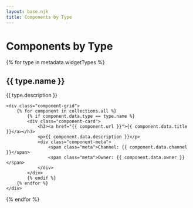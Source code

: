 ```yaml
---
layout: base.njk
title: Components by Type
---
```


# Components by Type

{% for type in metadata.widgetTypes %}
<section class="type-section">
    <h2>{{ type.name }}</h2>
    <p>{{ type.description }}</p>
    
    <div class="component-grid">
        {% for component in collections.all %}
            {% if component.data.type == type.name %}
            <div class="component-card">
                <h3><a href="{{ component.url }}">{{ component.data.title }}</a></h3>
                <p>{{ component.data.description }}</p>
                <div class="component-meta">
                    <span class="meta">Channel: {{ component.data.channel }}</span>
                    <span class="meta">Owner: {{ component.data.owner }}</span>
                </div>
            </div>
            {% endif %}
        {% endfor %}
    </div>
</section>
{% endfor %}
